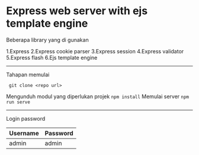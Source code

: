 # Express web server with ejs template engine



Beberapa library yang di gunakan

1.Express
2.Express cookie parser
3.Express session
4.Express validator
5.Express flash
6.Ejs template engine


--- 
Tahapan memulai

```shel 
 git clone <repo url>
 ```

Mengunduh modul yang diperlukan projek
``` npm install ```
Memulai server
``` npm run serve ```


---
Login password

| Username | Password|
---------|--------
|admin |admin|